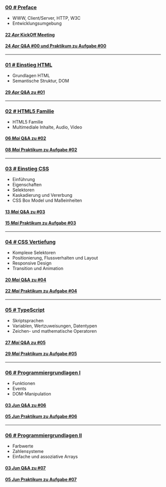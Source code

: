 ### [**00 _#_** Preface](L00)  
- WWW, Client/Server, HTTP, W3C
- Entwicklungsumgebung

#### [**22 _Apr_** KickOff Meeting](L00/KickOff)

#### [**24 _Apr_** Q&A #00 und Praktikum zu Aufgabe #00](L00/#a--aufgabe-00)

---


### [**01 _#_** Einstieg HTML](L01)  
- Grundlagen HTML
- Semantische Struktur, DOM

#### [**29 _Apr_** Q&A zu #01](L01/#-qa-fragen-und-antworten)

---

### [**02 _#_** HTML5 Familie](L02)  
- HTML5 Familie
- Multimediale Inhalte, Audio, Video

#### [**06 _Mai_** Q&A zu #02](L02/#-qa-fragen-und-antworten)

#### [**08 _Mai_** Praktikum zu Aufgabe #02](L02/#a--aufgabe-02)

---

### [**03 _#_** Einstieg CSS](L03)  
- Einführung
- Eigenschaften
- Selektoren
- Kaskadierung und Vererbung
- CSS Box Model und Maßeinheiten

#### [**13 _Mai_** Q&A zu #03](L03/#-qa-fragen-und-antworten)

#### [**15 _Mai_** Praktikum zu Aufgabe #03](L03/#a--aufgabe-03)

---

### [**04 _#_** CSS Vertiefung](L04)

- Komplexe Selektoren
- Positionierung, Flussverhalten und Layout
- Responsive Design
- Transition und Animation

#### [**20 _Mai_** Q&A zu #04](L04/#-qa-fragen-und-antworten)

#### [**22 _Mai_** Praktikum zu Aufgabe #04](L04/#a--aufgabe-04)

---

### [**05 _#_** TypeScript](L05)

- Skriptsprachen
- Variablen, Wertzuweisungen, Datentypen
- Zeichen- und mathematische Operatoren

#### [**27 _Mai_** Q&A zu #05](L05/#-qa-fragen-und-antworten)

#### [**29 _Mai_** Praktikum zu Aufgabe #05](L05/#a--aufgabe-05)

---

### [**06 _#_** Programmiergrundlagen I](L06)

- Funktionen
- Events
- DOM-Manipulation

#### [**03 _Jun_** Q&A zu #06](L06/#-qa-fragen-und-antworten)

#### [**05 _Jun_** Praktikum zu Aufgabe #06](L06/#a--aufgabe-06)

---

### [**06 _#_** Programmiergrundlagen II](L07)

- Farbwerte
- Zahlensysteme
- Einfache und assoziative Arrays

#### [**03 _Jun_** Q&A zu #07](L07/#-qa-fragen-und-antworten)

#### [**05 _Jun_** Praktikum zu Aufgabe #07](L07/#a--aufgabe-07)